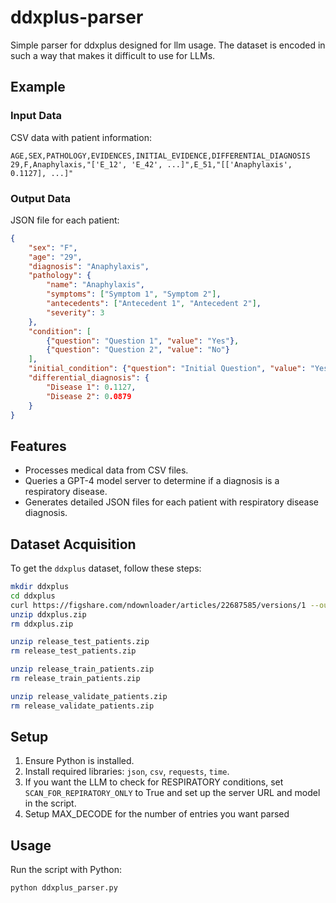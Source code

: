 # ddxplus-parser
Simple parser for ddxplus designed for llm usage. The dataset is encoded in such a way that makes it difficult to use for LLMs. 

## Example

### Input Data

CSV data with patient information:

```csv
AGE,SEX,PATHOLOGY,EVIDENCES,INITIAL_EVIDENCE,DIFFERENTIAL_DIAGNOSIS
29,F,Anaphylaxis,"['E_12', 'E_42', ...]",E_51,"[['Anaphylaxis', 0.1127], ...]"
```

### Output Data

JSON file for each patient:

```json
{
    "sex": "F",
    "age": "29",
    "diagnosis": "Anaphylaxis",
    "pathology": {
        "name": "Anaphylaxis",
        "symptoms": ["Symptom 1", "Symptom 2"],
        "antecedents": ["Antecedent 1", "Antecedent 2"],
        "severity": 3
    },
    "condition": [
        {"question": "Question 1", "value": "Yes"},
        {"question": "Question 2", "value": "No"}
    ],
    "initial_condition": {"question": "Initial Question", "value": "Yes"},
    "differential_diagnosis": {
        "Disease 1": 0.1127,
        "Disease 2": 0.0879
    }
}
```


## Features

- Processes medical data from CSV files.
- Queries a GPT-4 model server to determine if a diagnosis is a respiratory disease.
- Generates detailed JSON files for each patient with respiratory disease diagnosis.

## Dataset Acquisition

To get the `ddxplus` dataset, follow these steps:

```bash
mkdir ddxplus
cd ddxplus
curl https://figshare.com/ndownloader/articles/22687585/versions/1 --output ddxplus.zip
unzip ddxplus.zip
rm ddxplus.zip

unzip release_test_patients.zip
rm release_test_patients.zip

unzip release_train_patients.zip
rm release_train_patients.zip

unzip release_validate_patients.zip
rm release_validate_patients.zip
```

## Setup

1. Ensure Python is installed.
2. Install required libraries: `json`, `csv`, `requests`, `time`.
3. If you want the LLM to check for RESPIRATORY conditions, set `SCAN_FOR_REPIRATORY_ONLY` to True and set up the server URL and model in the script.
4. Setup MAX_DECODE for the number of entries you want parsed

## Usage

Run the script with Python:

```bash
python ddxplus_parser.py
```
